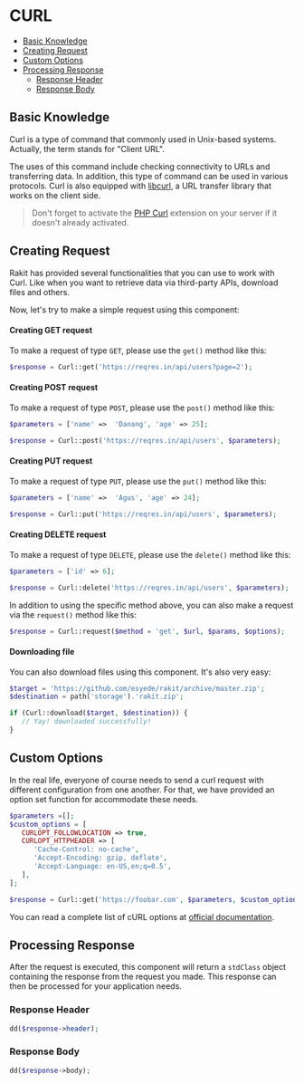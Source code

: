 # CURL

<!-- MarkdownTOC autolink="true" autoanchor="true" levels="2,3" bracket="round" lowercase="only_ascii" -->

- [Basic Knowledge](#pengetahuan-dasar)
- [Creating Request](#membuat-request)
- [Custom Options](#opsi-kustom)
- [Processing Response](#mengolah-response)
    - [Response Header](#response-header)
    - [Response Body](#response-body)

<!-- /MarkdownTOC -->


<a id="pengetahuan-dasar"></a>
## Basic Knowledge

Curl is a type of command that commonly used in Unix-based systems. Actually,
the term stands for "Client URL".

The uses of this command include checking connectivity to URLs and transferring data.
In addition, this type of command can be used in various protocols. Curl is also equipped
with [libcurl](https://curl.haxx.se/libcurl), a URL transfer library that works on the client side.


> Don't forget to activate the [PHP Curl](http://php.net/manual/en/book.curl.php)
  extension on your server if it doesn't already activated.


<a id="membuat-request"></a>
## Creating Request

Rakit has provided several functionalities that you can use to work with Curl.
Like when you want to retrieve data via third-party APIs, download files and others.

Now, let's try to make a simple request using this component:


#### Creating GET request

To make a request of type `GET`, please use the `get()` method like this:

```php
$response = Curl::get('https://reqres.in/api/users?page=2');
```


#### Creating POST request

To make a request of type `POST`, please use the `post()` method like this:

```php
$parameters = ['name' =>  'Danang', 'age' => 25];

$response = Curl::post('https://reqres.in/api/users', $parameters);
```


#### Creating PUT request

To make a request of type `PUT`, please use the `put()` method like this:

```php
$parameters = ['name' =>  'Agus', 'age' => 24];

$response = Curl::put('https://reqres.in/api/users', $parameters);
```


#### Creating DELETE request

To make a request of type `DELETE`, please use the `delete()` method like this:

```php
$parameters = ['id' => 6];

$response = Curl::delete('https://reqres.in/api/users', $parameters);
```

In addition to using the specific method above, you can also make a request via the
`request()` method like this:


```php
$response = Curl::request($method = 'get', $url, $params, $options);
```


#### Downloading file

You can also download files using this component. It's also very easy:

```php
$target = 'https://github.com/esyede/rakit/archive/master.zip';
$destination = path('storage').'rakit.zip';

if (Curl::download($target, $destination)) {
   // Yay! downloaded successfully!
}
```


<a id="opsi-kustom"></a>
## Custom Options

In the real life, everyone of course needs to send a curl request with different configuration
from one another. For that, we have provided an option set function for accommodate these needs.

```php
$parameters =[];
$custom_options = [
   CURLOPT_FOLLOWLOCATION => true,
   CURLOPT_HTTPHEADER => [
      'Cache-Control: no-cache',
      'Accept-Encoding: gzip, deflate',
      'Accept-Language: en-US,en;q=0.5',
   ],
];

$response = Curl::get('https://foobar.com', $parameters, $custom_options);
```

You can read a complete list of cURL options at
[official documentation](https://www.php.net/manual/en/function.curl-setopt.php).



<a id="mengolah-response"></a>
## Processing Response

After the request is executed, this component will return a `stdClass` object
containing the response from the request you made.
This response can then be processed for your application needs.



<a id="response-header"></a>
### Response Header

```php
dd($response->header);
```

<a id="response-body"></a>
### Response Body

```php
dd($response->body);
```
